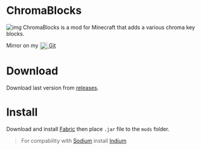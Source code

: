 # ChromaBlocks

![img](https://i.imgur.com/WmOq3tm.png)
ChromaBlocks is a mod for Minecraft that adds a various chroma key blocks.

Mirror on my [<img src="https://git.zeldon.ru/assets/img/logo.svg" align="center" width="20" height="20"/> Git](https://git.zeldon.ru/zeldon/ChromaBlocks)

# Download

Download last version from [releases](https://github.com/xzeldon/chromablocks/releases).

# Install

Download and install [Fabric](https://fabricmc.net/use/installer/) then place `.jar` file to the `mods` folder.
> For compability with [Sodium](https://modrinth.com/mod/sodium) install [Indium](https://modrinth.com/mod/indium)

